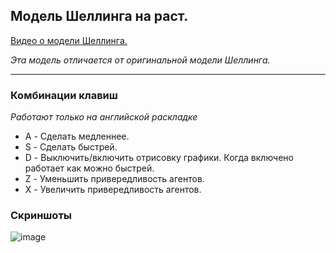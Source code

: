 ## Модель Шеллинга на раст.

[Видео о модели Шеллинга.](https://youtu.be/awBsjdjxJnE)

*Эта модель отличается от оригинальной модели Шеллинга.*

---

### Комбинации клавиш
*Работают только на английской раскладке*
- A - Сделать медленнее.
- S - Сделать быстрей.
- D - Выключить/включить отрисовку графики. Когда включено работает как можно быстрей.
- Z - Уменьшить привередливость агентов.
- X - Увеличить привередливость агентов.

### Скриншоты
![image](https://notabug.org/GreatC0der/schellings_model/raw/master/screenshots/program.png)